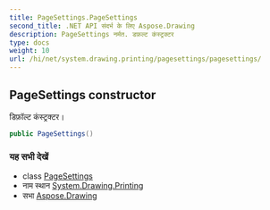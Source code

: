 ```yaml
---
title: PageSettings.PageSettings
second_title: .NET API संदर्भ के लिए Aspose.Drawing
description: PageSettings नर्मत. डफ़ल्ट कंस्ट्रक्टर
type: docs
weight: 10
url: /hi/net/system.drawing.printing/pagesettings/pagesettings/
---
```

## PageSettings constructor

डिफ़ॉल्ट कंस्ट्रक्टर।

```csharp
public PageSettings()
```

### यह सभी देखें

* class [PageSettings](../)
* नाम स्थान [System.Drawing.Printing](../../pagesettings/)
* सभा [Aspose.Drawing](../../../)


